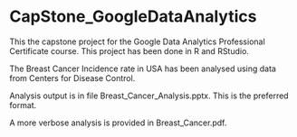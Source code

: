 # CapStone_GoogleDataAnalytics

This the capstone project for the Google Data Analytics Professional Certificate course.  This project has been done in R and RStudio.

The Breast Cancer Incidence rate in USA has been analysed using data from Centers for Disease Control.

Analysis output is in file Breast_Cancer_Analysis.pptx.  This is the preferred format.

A more verbose analysis is provided in Breast_Cancer.pdf.
